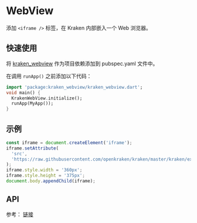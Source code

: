 # WebView

添加 `<iframe />` 标签，在 Kraken 内部嵌入一个 Web 浏览器。

## 快速使用

将 [kraken_webview](https://pub.dev/packages/kraken_webview) 作为项目依赖添加到 pubspec.yaml 文件中。

在调用 `runApp()` 之前添加以下代码：

```dart
import 'package:kraken_webview/kraken_webview.dart';
void main() {
  KrakenWebView.initialize();
  runApp(MyApp());
}
```

## 示例

```javascript
const iframe = document.createElement('iframe');
iframe.setAttribute(
  'src',
  'https://raw.githubusercontent.com/openkraken/kraken/master/kraken/example/assets/bundle.js',
);
iframe.style.width = '360px';
iframe.style.height = '375px';
document.body.appendChild(iframe);
```

## API

参考： [链接](https://developer.mozilla.org/zh-CN/docs/Web/HTML/Element/iframe)
